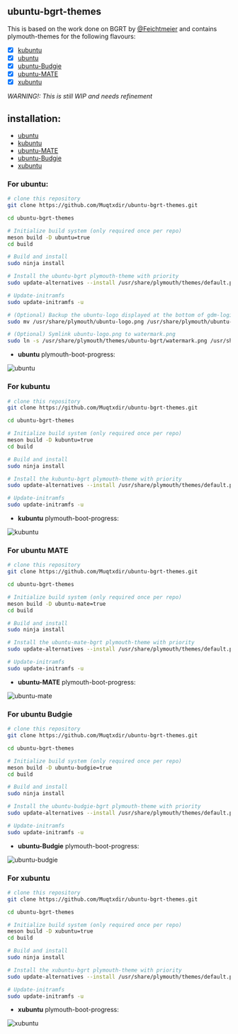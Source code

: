## ubuntu-bgrt-themes

This is based on the work done on BGRT by [@Feichtmeier](https://github.com/Feichtmeier) and contains plymouth-themes for the following flavours:
- [x] [kubuntu](https://kubuntu.org/)
- [x] [ubuntu](https://ubuntu.com/)
- [x] [ubuntu-Budgie](https://ubuntubudgie.org/)
- [x] [ubuntu-MATE](https://ubuntu-mate.org/)
- [x] [xubuntu](https://xubuntu.org/)

_WARNING!: This is still WIP and needs refinement_

## installation:

 - [ubuntu](#For-ubuntu)
 - [kubuntu](#For-kubuntu)
 - [ubuntu-MATE](#For-ubuntu-MATE)
 - [ubuntu-Budgie](#For-ubuntu-Budgie)
 - [xubuntu](#For-xubuntu)
 

### For ubuntu:

```bash
# clone this repository
git clone https://github.com/Muqtxdir/ubuntu-bgrt-themes.git
```

```bash
cd ubuntu-bgrt-themes
```

```bash
# Initialize build system (only required once per repo)
meson build -D ubuntu=true
cd build

# Build and install
sudo ninja install

# Install the ubuntu-bgrt plymouth-theme with priority
sudo update-alternatives --install /usr/share/plymouth/themes/default.plymouth default.plymouth /usr/share/plymouth/themes/ubuntu-bgrt/ubuntu-bgrt.plymouth 200

# Update-initramfs
sudo update-initramfs -u
```

```bash
# (Optional) Backup the ubuntu-logo displayed at the bottom of gdm-login
sudo mv /usr/share/plymouth/ubuntu-logo.png /usr/share/plymouth/ubuntu-logo.png.bak

# (Optional) Symlink ubuntu-logo.png to watermark.png
sudo ln -s /usr/share/plymouth/themes/ubuntu-bgrt/watermark.png /usr/share/plymouth/ubuntu-logo.png
```

- **ubuntu** plymouth-boot-progress:

![ubuntu](/screenshots/ubuntu.png)

### For kubuntu
```bash
# clone this repository
git clone https://github.com/Muqtxdir/ubuntu-bgrt-themes.git
```

```bash
cd ubuntu-bgrt-themes
```

```bash
# Initialize build system (only required once per repo)
meson build -D kubuntu=true
cd build

# Build and install
sudo ninja install

# Install the kubuntu-bgrt plymouth-theme with priority
sudo update-alternatives --install /usr/share/plymouth/themes/default.plymouth default.plymouth /usr/share/plymouth/themes/kubuntu-bgrt/kubuntu-bgrt.plymouth 200

# Update-initramfs
sudo update-initramfs -u
```

- **kubuntu** plymouth-boot-progress:

![kubuntu](screenshots/kubuntu.png)


### For ubuntu MATE
```bash
# clone this repository
git clone https://github.com/Muqtxdir/ubuntu-bgrt-themes.git
```

```bash
cd ubuntu-bgrt-themes
```

```bash
# Initialize build system (only required once per repo)
meson build -D ubuntu-mate=true
cd build

# Build and install
sudo ninja install

# Install the ubuntu-mate-bgrt plymouth-theme with priority
sudo update-alternatives --install /usr/share/plymouth/themes/default.plymouth default.plymouth /usr/share/plymouth/themes/ubuntu-mate-bgrt/ubuntu-mate-bgrt.plymouth 200

# Update-initramfs
sudo update-initramfs -u
```

- **ubuntu-MATE** plymouth-boot-progress:

![ubuntu-mate](screenshots/ubuntu-mate.png)

### For ubuntu Budgie
```bash
# clone this repository
git clone https://github.com/Muqtxdir/ubuntu-bgrt-themes.git
```

```bash
cd ubuntu-bgrt-themes
```

```bash
# Initialize build system (only required once per repo)
meson build -D ubuntu-budgie=true
cd build

# Build and install
sudo ninja install

# Install the ubuntu-budgie-bgrt plymouth-theme with priority
sudo update-alternatives --install /usr/share/plymouth/themes/default.plymouth default.plymouth /usr/share/plymouth/themes/ubuntu-budgie-bgrt/ubuntu-budgie-bgrt.plymouth 200

# Update-initramfs
sudo update-initramfs -u
```

- **ubuntu-Budgie** plymouth-boot-progress:

![ubuntu-budgie](screenshots/ubuntu-budgie.png)

### For xubuntu 
```bash
# clone this repository
git clone https://github.com/Muqtxdir/ubuntu-bgrt-themes.git
```

```bash
cd ubuntu-bgrt-themes
```

```bash
# Initialize build system (only required once per repo)
meson build -D xubuntu=true
cd build

# Build and install
sudo ninja install

# Install the xubuntu-bgrt plymouth-theme with priority
sudo update-alternatives --install /usr/share/plymouth/themes/default.plymouth default.plymouth /usr/share/plymouth/themes/xubuntu-bgrt/xubuntu-bgrt.plymouth 200

# Update-initramfs
sudo update-initramfs -u
```

- **xubuntu** plymouth-boot-progress:

![xubuntu](screenshots/xubuntu.png)

